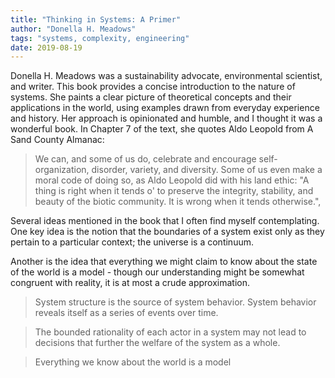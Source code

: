 ```yaml
---
title: "Thinking in Systems: A Primer"
author: "Donella H. Meadows"
tags: "systems, complexity, engineering"
date: 2019-08-19
---
```


Donella H. Meadows was a sustainability advocate, environmental scientist,
and writer. This book provides a concise introduction to the nature of systems.
She paints a clear picture of theoretical concepts and their applications in
the world, using examples drawn from everyday experience and history. Her approach
is opinionated and humble, and I thought it was a wonderful book. In Chapter 7 of
the text, she quotes Aldo Leopold from A Sand County Almanac:

> We can, and some of us do, celebrate and encourage self-organization,
disorder, variety, and diversity. Some of us even make a moral code of doing
so, as Aldo Leopold did with his land ethic: "A thing is right when it tends o'
to preserve the integrity, stability, and beauty of the biotic community.
It is wrong when it tends otherwise.",

Several ideas mentioned in the book that I often find myself
contemplating. One key idea is the notion that the boundaries of a system
exist only as they pertain to a particular context; the universe is a continuum.

Another is the idea that everything we might claim to know about the state of
the world is a model - though our understanding might be somewhat congruent with
reality, it is at most a crude approximation.

> System structure is the source of system behavior. System behavior
reveals itself as a series of events over time.

> The bounded rationality of each actor in a system may not lead to decisions
that further the welfare of the system as a whole.

> Everything we know about the world is a model


